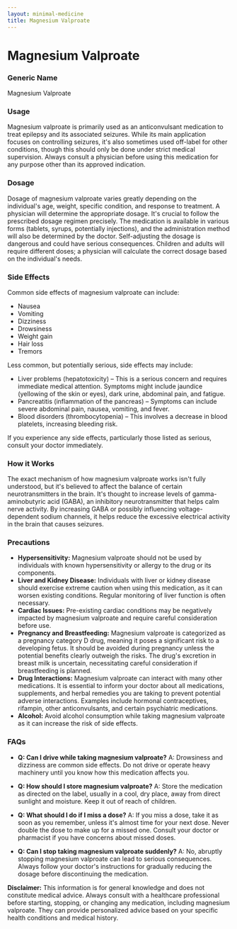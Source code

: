 ```yaml
---
layout: minimal-medicine
title: Magnesium Valproate
---
```


# Magnesium Valproate
### Generic Name
Magnesium Valproate

### Usage
Magnesium valproate is primarily used as an anticonvulsant medication to treat epilepsy and its associated seizures.  While its main application focuses on controlling seizures, it's also sometimes used off-label for other conditions, though this should only be done under strict medical supervision.  Always consult a physician before using this medication for any purpose other than its approved indication.

### Dosage
Dosage of magnesium valproate varies greatly depending on the individual's age, weight, specific condition, and response to treatment.  A physician will determine the appropriate dosage.  It's crucial to follow the prescribed dosage regimen precisely.  The medication is available in various forms (tablets, syrups, potentially injections), and the administration method will also be determined by the doctor.  Self-adjusting the dosage is dangerous and could have serious consequences.  Children and adults will require different doses; a physician will calculate the correct dosage based on the individual's needs.


### Side Effects
Common side effects of magnesium valproate can include:

* Nausea
* Vomiting
* Dizziness
* Drowsiness
* Weight gain
* Hair loss
* Tremors


Less common, but potentially serious, side effects may include:

* Liver problems (hepatotoxicity) – This is a serious concern and requires immediate medical attention.  Symptoms might include jaundice (yellowing of the skin or eyes), dark urine, abdominal pain, and fatigue.
* Pancreatitis (inflammation of the pancreas) –  Symptoms can include severe abdominal pain, nausea, vomiting, and fever.
* Blood disorders (thrombocytopenia) – This involves a decrease in blood platelets, increasing bleeding risk.


If you experience any side effects, particularly those listed as serious, consult your doctor immediately.


### How it Works
The exact mechanism of how magnesium valproate works isn't fully understood, but it's believed to affect the balance of certain neurotransmitters in the brain.  It's thought to increase levels of gamma-aminobutyric acid (GABA), an inhibitory neurotransmitter that helps calm nerve activity.  By increasing GABA or possibly influencing voltage-dependent sodium channels, it helps reduce the excessive electrical activity in the brain that causes seizures.


### Precautions
* **Hypersensitivity:**  Magnesium valproate should not be used by individuals with known hypersensitivity or allergy to the drug or its components.
* **Liver and Kidney Disease:**  Individuals with liver or kidney disease should exercise extreme caution when using this medication, as it can worsen existing conditions.  Regular monitoring of liver function is often necessary.
* **Cardiac Issues:** Pre-existing cardiac conditions may be negatively impacted by magnesium valproate and require careful consideration before use.
* **Pregnancy and Breastfeeding:**  Magnesium valproate is categorized as a pregnancy category D drug, meaning it poses a significant risk to a developing fetus.  It should be avoided during pregnancy unless the potential benefits clearly outweigh the risks.  The drug's excretion in breast milk is uncertain, necessitating careful consideration if breastfeeding is planned.
* **Drug Interactions:**  Magnesium valproate can interact with many other medications. It is essential to inform your doctor about all medications, supplements, and herbal remedies you are taking to prevent potential adverse interactions.  Examples include hormonal contraceptives, rifampin, other anticonvulsants, and certain psychiatric medications.
* **Alcohol:** Avoid alcohol consumption while taking magnesium valproate as it can increase the risk of side effects.


### FAQs

* **Q: Can I drive while taking magnesium valproate?**  A:  Drowsiness and dizziness are common side effects. Do not drive or operate heavy machinery until you know how this medication affects you.

* **Q: How should I store magnesium valproate?** A:  Store the medication as directed on the label, usually in a cool, dry place, away from direct sunlight and moisture. Keep it out of reach of children.

* **Q: What should I do if I miss a dose?** A:  If you miss a dose, take it as soon as you remember, unless it's almost time for your next dose.  Never double the dose to make up for a missed one.  Consult your doctor or pharmacist if you have concerns about missed doses.

* **Q: Can I stop taking magnesium valproate suddenly?** A:  No, abruptly stopping magnesium valproate can lead to serious consequences. Always follow your doctor's instructions for gradually reducing the dosage before discontinuing the medication.


**Disclaimer:** This information is for general knowledge and does not constitute medical advice.  Always consult with a healthcare professional before starting, stopping, or changing any medication, including magnesium valproate. They can provide personalized advice based on your specific health conditions and medical history.
